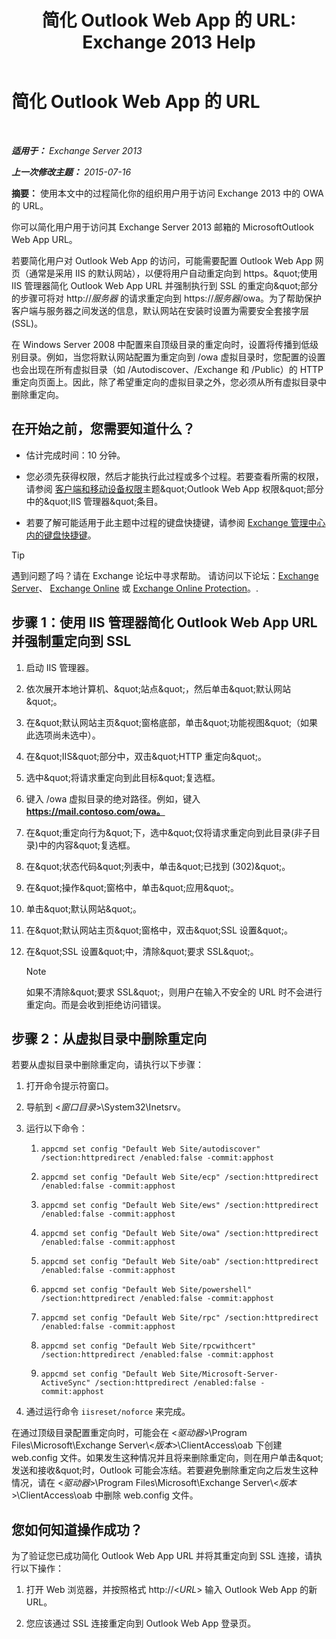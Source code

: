 ﻿---
title: '简化 Outlook Web App 的 URL: Exchange 2013 Help'
TOCTitle: 简化 Outlook Web App 的 URL
ms:assetid: 5fb6a873-f3cf-4f82-87d1-2ff6e47a0080
ms:mtpsurl: https://technet.microsoft.com/zh-cn/library/Aa998359(v=EXCHG.150)
ms:contentKeyID: 54652285
ms.date: 05/21/2018
mtps_version: v=EXCHG.150
ms.translationtype: MT
---

# 简化 Outlook Web App 的 URL

 

_**适用于：** Exchange Server 2013_

_**上一次修改主题：** 2015-07-16_

**摘要：** 使用本文中的过程简化你的组织用户用于访问 Exchange 2013 中的 OWA 的 URL。

你可以简化用户用于访问其 Exchange Server 2013 邮箱的 MicrosoftOutlook Web App URL。

若要简化用户对 Outlook Web App 的访问，可能需要配置 Outlook Web App 网页（通常是采用 IIS 的默认网站），以便将用户自动重定向到 https。\&quot;使用 IIS 管理器简化 Outlook Web App URL 并强制执行到 SSL 的重定向\&quot;部分的步骤可将对 http://*服务器* 的请求重定向到 https://*服务器*/owa。为了帮助保护客户端与服务器之间发送的信息，默认网站在安装时设置为需要安全套接字层 (SSL)。

在 Windows Server 2008 中配置来自顶级目录的重定向时，设置将传播到低级别目录。例如，当您将默认网站配置为重定向到 /owa 虚拟目录时，您配置的设置也会出现在所有虚拟目录（如 /Autodiscover、/Exchange 和 /Public）的 HTTP 重定向页面上。因此，除了希望重定向的虚拟目录之外，您必须从所有虚拟目录中删除重定向。

## 在开始之前，您需要知道什么？

  - 估计完成时间：10 分钟。

  - 您必须先获得权限，然后才能执行此过程或多个过程。若要查看所需的权限，请参阅 [客户端和移动设备权限](clients-and-mobile-devices-permissions-exchange-2013-help.md)主题\&quot;Outlook Web App 权限\&quot;部分中的\&quot;IIS 管理器\&quot;条目。

  - 若要了解可能适用于此主题中过程的键盘快捷键，请参阅 [Exchange 管理中心内的键盘快捷键](keyboard-shortcuts-in-the-exchange-admin-center-exchange-online-protection-help.md)。

> [!TIP]  
> 遇到问题了吗？请在 Exchange 论坛中寻求帮助。 请访问以下论坛：<a href="https://go.microsoft.com/fwlink/p/?linkid=60612">Exchange Server</a>、 <a href="https://go.microsoft.com/fwlink/p/?linkid=267542">Exchange Online</a> 或 <a href="https://go.microsoft.com/fwlink/p/?linkid=285351">Exchange Online Protection</a>。.


## 步骤 1：使用 IIS 管理器简化 Outlook Web App URL 并强制重定向到 SSL

1.  启动 IIS 管理器。

2.  依次展开本地计算机、\&quot;站点\&quot;，然后单击\&quot;默认网站\&quot;。

3.  在\&quot;默认网站主页\&quot;窗格底部，单击\&quot;功能视图\&quot;（如果此选项尚未选中）。

4.  在\&quot;IIS\&quot;部分中，双击\&quot;HTTP 重定向\&quot;。

5.  选中\&quot;将请求重定向到此目标\&quot;复选框。

6.  键入 /owa 虚拟目录的绝对路径。例如，键入 **https://mail.contoso.com/owa。**

7.  在\&quot;重定向行为\&quot;下，选中\&quot;仅将请求重定向到此目录(非子目录)中的内容\&quot;复选框。

8.  在\&quot;状态代码\&quot;列表中，单击\&quot;已找到 (302)\&quot;。

9.  在\&quot;操作\&quot;窗格中，单击\&quot;应用\&quot;。

10. 单击\&quot;默认网站\&quot;。

11. 在\&quot;默认网站主页\&quot;窗格中，双击\&quot;SSL 设置\&quot;。

12. 在\&quot;SSL 设置\&quot;中，清除\&quot;要求 SSL\&quot;。
    
    > [!NOTE]  
    > 如果不清除&amp;quot;要求 SSL&amp;quot;，则用户在输入不安全的 URL 时不会进行重定向。而是会收到拒绝访问错误。


## 步骤 2：从虚拟目录中删除重定向

若要从虚拟目录中删除重定向，请执行以下步骤：

1.  打开命令提示符窗口。

2.  导航到 \<*窗口目录*\>\\System32\\Inetsrv。

3.  运行以下命令：
    
    1.  `appcmd set config "Default Web Site/autodiscover" /section:httpredirect /enabled:false -commit:apphost`
    
    2.  `appcmd set config "Default Web Site/ecp" /section:httpredirect /enabled:false -commit:apphost`
    
    3.  `appcmd set config "Default Web Site/ews" /section:httpredirect /enabled:false -commit:apphost`
    
    4.  `appcmd set config "Default Web Site/owa" /section:httpredirect /enabled:false -commit:apphost`
    
    5.  `appcmd set config "Default Web Site/oab" /section:httpredirect /enabled:false -commit:apphost`
    
    6.  `appcmd set config "Default Web Site/powershell" /section:httpredirect /enabled:false -commit:apphost`
    
    7.  `appcmd set config "Default Web Site/rpc" /section:httpredirect /enabled:false -commit:apphost`
    
    8.  `appcmd set config "Default Web Site/rpcwithcert" /section:httpredirect /enabled:false -commit:apphost`
    
    9.  `appcmd set config "Default Web Site/Microsoft-Server-ActiveSync" /section:httpredirect /enabled:false -commit:apphost`

4.  通过运行命令 `iisreset/noforce` 来完成。

在通过顶级目录配置重定向时，可能会在 \<*驱动器*\>\\Program Files\\Microsoft\\Exchange Server\\\<*版本*\>\\ClientAccess\\oab 下创建 web.config 文件。如果发生这种情况并且将来删除重定向，则在用户单击\&quot;发送和接收\&quot;时，Outlook 可能会冻结。若要避免删除重定向之后发生这种情况，请在 \<*驱动器*\>\\Program Files\\Microsoft\\Exchange Server\\\<*版本*\>\\ClientAccess\\oab 中删除 web.config 文件。

## 您如何知道操作成功？

为了验证您已成功简化 Outlook Web App URL 并将其重定向到 SSL 连接，请执行以下操作：

1.  打开 Web 浏览器，并按照格式 http://\<*URL*\> 输入 Outlook Web App 的新 URL。

2.  您应该通过 SSL 连接重定向到 Outlook Web App 登录页。

